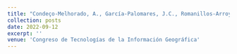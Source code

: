 ```yaml
---
title: "Condeço-Melhorado, A., García-Palomares, J.C., Romanillos-Arroyo, G., Gutiérrez, J. (2022). “Destinos ganadores y destinos perdedores en el verano de 2020: Un análisis de flujos turísticos basado en datos de telefonía móvil”. XIX Congreso de Tecnologías de la Información Geográfica. “TIG al servicio de los ODS”. Zaragoza (España). From September 12 to 14, 2022."
collection: posts
date: 2022-09-12
excerpt: ''
venue: 'Congreso de Tecnologías de la Información Geográfica'
---
```

